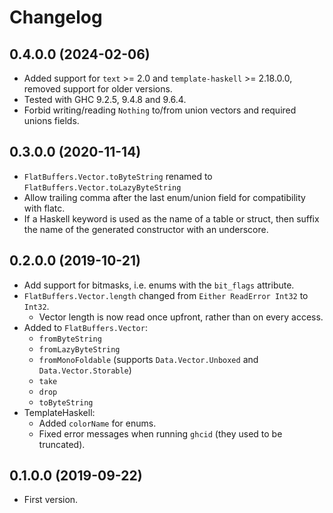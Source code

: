 # Changelog

## 0.4.0.0 (2024-02-06)

* Added support for `text` >= 2.0 and `template-haskell` >= 2.18.0.0, removed support for older versions.
* Tested with GHC 9.2.5, 9.4.8 and 9.6.4.
* Forbid writing/reading `Nothing` to/from union vectors and required unions fields.

## 0.3.0.0 (2020-11-14)

* `FlatBuffers.Vector.toByteString` renamed to `FlatBuffers.Vector.toLazyByteString`
* Allow trailing comma after the last enum/union field for compatibility with flatc.
* If a Haskell keyword is used as the name of a table or struct, then suffix the name of the generated constructor with an underscore.

## 0.2.0.0 (2019-10-21)


* Add support for bitmasks, i.e. enums with the `bit_flags` attribute.
* `FlatBuffers.Vector.length` changed from `Either ReadError Int32` to `Int32`.
  * Vector length is now read once upfront, rather than on every access.
* Added to `FlatBuffers.Vector`:
  * `fromByteString`
  * `fromLazyByteString`
  * `fromMonoFoldable` (supports `Data.Vector.Unboxed` and `Data.Vector.Storable`)
  * `take`
  * `drop`
  * `toByteString`
* TemplateHaskell:
  * Added `colorName` for enums.
  * Fixed error messages when running `ghcid` (they used to be truncated).


## 0.1.0.0 (2019-09-22)

* First version.
